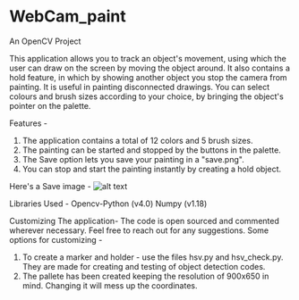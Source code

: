 # WebCam_paint
An OpenCV Project

This application allows you to track an object's movement, using which the user can draw on the screen by moving the object around. It also contains a hold feature, in which by showing another object you stop the camera from painting. It is useful in painting disconnected drawings. 
You can select colours and brush sizes according to your choice, by bringing the object's pointer on the palette.

Features - 
1. The application contains a total of 12 colors and 5 brush sizes.
2. The painting can be started and stopped by the buttons in the palette.
3. The Save option lets you save your painting in a "save.png".
4. You can stop and start the painting instantly by creating a hold object.

Here's a Save image - 
![alt text](https://github.com/Varun221/WebCam_paint/blob/master/save.png)


Libraries Used - 
Opencv-Python (v4.0)
Numpy (v1.18)


Customizing The application- 
The code is open sourced and commented wherever necessary. Feel free to reach out for any suggestions.
Some options for customizing - 
1. To create a marker and holder - use the files hsv.py and hsv_check.py.
   They are made for creating and testing of object detection codes.
2. The pallete has been created keeping the resolution of 900x650 in mind. Changing it will mess up the coordinates.   




